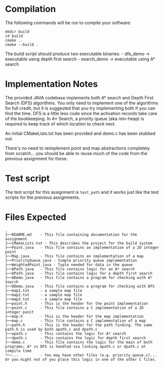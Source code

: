 # Compilation
The following commands will be run to compile your software:
```
mkdir build
cd build
cmake ..
cmake --build .
```

The build script should produce two executable binaries:
    - dfs_demo    -> executable using depth first search
    - search_demo -> executable using A* search

# Implementation Notes
The provided JAVA codebase implements both A* search and Depth First Search 
(DFS) algorithms. You only need to implement one of the algorithms for full 
credit, but it is suggested that you try implementing both if you can 
find the time. DFS is a little less code since the activation records take care 
of the bookkeeping. In A* Search, a priority queue (aka min-heap) is required to
keep track of which location to check next.

An initial CMakeLists.txt has been provided and demo.c has been stubbed out.

There's no need to reimplement point and map abstractions completely from scratch... you should be able to reuse much of the code from the previous assignment for these.

# Test script
The test script for this assignment is `test_path` and it works just like the test scripts for the previous assignments.

# Files Expected

    .
    ├──README.md    - This file containing documentation for the assignment
    ├──CMakeLists.txt - This describes the project for the build system
    ├──Point.java   - This file contains an implementation of a 2D integer point
    ├──Map.java     - This file contains an implementation of a map
    ├──PriorityQueue.java - Simple priority queue implementation
    ├──WeightedPoint.java - Tuple needed for data in the queue
    ├──APath.java   - This file contains logic for an A* search
    ├──DPath.java   - This file contains logic for a depth first search
    ├──ADemo.java   - This file contains a program for checking with A* Search
    ├──DDemo.java   - This file contains a program for checking with DFS
    ├──map1.txt     - a sample map file
    ├──map2.txt     - a sample map file
    ├──map3.txt     - a sample map file
    ├──point.h      - This is the header for the point implementation
    ├──point.c      - This file contains a C implementation of a 2D integer ponit
    ├──map.h        - This is the header for the map implementation
    ├──map.c        - This file contains a C implementation of a map
    ├──path.h       - This is the header for the path finding. The same path.h is used by both apath.c and dpath.c
    ├──apath.c      - This contains the logic for A* search
    ├──dpath.c      - This contains the logic for depth first search
    ├──demo.c       - This file contains the logic for the main of both programs; A* vs DFS is handled via linking apath.c or dpath.c at compile time
    └──...          - You may have other files (e.g. priority_queue.c)... Or you might not of you place this logic in one of the other C files.
